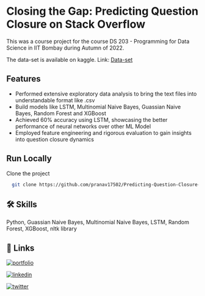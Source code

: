 
# Closing the Gap: Predicting Question Closure on Stack Overflow

This was a course project for the course DS 203 - Programming for Data Science in IIT Bombay during Autumn of 2022. 

The data-set is available on kaggle. Link: [Data-set](https://www.kaggle.com/competitions/predict-closed-questions-on-stack-overflow/data)


## Features

- Performed extensive exploratory data analysis to bring the text files into understandable format like .csv
- Build models like LSTM, Multinomial Naive Bayes, Guassian Naive Bayes, Random Forest and XGBoost
- Achieved 60% accuracy using LSTM, showcasing the better performance of neural networks over other ML Model
- Employed feature engineering and rigorous evaluation to gain insights into question closure dynamics




## Run Locally

Clone the project

```bash
  git clone https://github.com/pranav17502/Predicting-Question-Closure-on-Stack-Overflow
```


## 🛠 Skills
Python, Guassian Naive Bayes, Multinomial Naive Bayes, LSTM, Random Forest, XGBoost, nltk library


## 🔗 Links
[![portfolio](https://img.shields.io/badge/my_portfolio-000?style=for-the-badge&logo=ko-fi&logoColor=white)](https://pranav17502.github.io/BinaryOdyssey.github.io/)

[![linkedin](https://img.shields.io/badge/linkedin-0A66C2?style=for-the-badge&logo=linkedin&logoColor=white)](https://www.linkedin.com/pranavchaudhariiitbombay)

[![twitter](https://img.shields.io/badge/twitter-1DA1F2?style=for-the-badge&logo=twitter&logoColor=white)](https://twitter.com/pranav17502)

